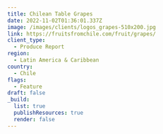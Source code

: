 ```yaml
---
title: Chilean Table Grapes
date: 2022-11-02T01:36:01.337Z
image: /images/clients/logos_grapes-510x200.jpg
link: https://fruitsfromchile.com/fruit/grapes/
client_type:
  - Produce Report
region:
  - Latin America & Caribbean
country:
  - Chile
flags:
  - Feature
draft: false
_build:
  list: true
  publishResources: true
  render: false
---
```

